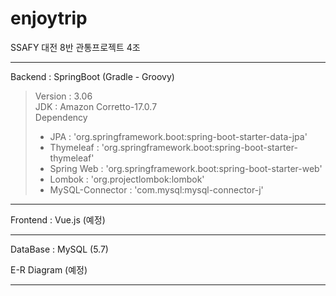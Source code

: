 # enjoytrip
SSAFY 대전 8반 관통프로젝트 4조

---
Backend : SpringBoot (Gradle - Groovy)
> Version : 3.06 <br>
> JDK : Amazon Corretto-17.0.7 <br>
> Dependency
> - JPA : 'org.springframework.boot:spring-boot-starter-data-jpa'
> - Thymeleaf : 'org.springframework.boot:spring-boot-starter-thymeleaf'
> - Spring Web : 'org.springframework.boot:spring-boot-starter-web'
> - Lombok : 'org.projectlombok:lombok'
> - MySQL-Connector : 'com.mysql:mysql-connector-j'

---
Frontend : Vue.js (예정)

---
DataBase : MySQL (5.7)

E-R Diagram (예정)

---
